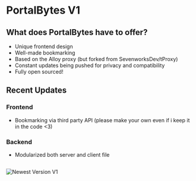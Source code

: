 # PortalBytes V1
## What does PortalBytes have to offer?

 - Unique frontend design
 - Well-made bookmarking
 - Based on the Alloy proxy (but forked from SevenworksDev/tProxy)
 - Constant updates being pushed for privacy and compatibility
 - Fully open sourced!

## Recent Updates

### Frontend
- Bookmarking via third party API (please make your own even if i keep it in the code <3)
### Backend
- Modularized both server and client file
##
![Newest Version V1](https://github.com/deeegen/portalbytes-web-proxy/blob/main/public/assets/screenshot.png?raw=true)
